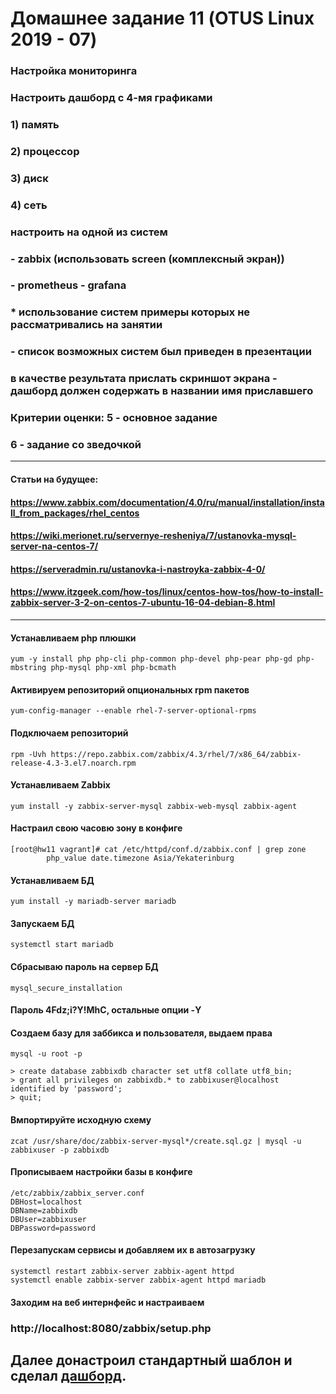 # Домашнее задание 11 (OTUS Linux 2019 - 07)
### Настройка мониторинга
### Настроить дашборд с 4-мя графиками
### 1) память
### 2) процессор
### 3) диск
### 4) сеть
### 
### настроить на одной из систем
### - zabbix (использовать screen (комплексный экран))
### - prometheus - grafana
### 
### * использование систем примеры которых не рассматривались на занятии
### - список возможных систем был приведен в презентации
### 
### в качестве результата прислать скриншот экрана - дашборд должен содержать в названии имя приславшего
### Критерии оценки: 5 - основное задание
### 6 - задание со зведочкой 

---

#### Статьи на будущее:
#### https://www.zabbix.com/documentation/4.0/ru/manual/installation/install_from_packages/rhel_centos
#### https://wiki.merionet.ru/servernye-resheniya/7/ustanovka-mysql-server-na-centos-7/
#### https://serveradmin.ru/ustanovka-i-nastroyka-zabbix-4-0/
#### https://www.itzgeek.com/how-tos/linux/centos-how-tos/how-to-install-zabbix-server-3-2-on-centos-7-ubuntu-16-04-debian-8.html

---

#### Устанавливаем php плюшки
```
yum -y install php php-cli php-common php-devel php-pear php-gd php-mbstring php-mysql php-xml php-bcmath
```
#### Активируем репозиторий опциональных rpm пакетов
```
yum-config-manager --enable rhel-7-server-optional-rpms
```
#### Подключаем репозиторий
```
rpm -Uvh https://repo.zabbix.com/zabbix/4.3/rhel/7/x86_64/zabbix-release-4.3-3.el7.noarch.rpm
```
#### Устанавливаем Zabbix
```
yum install -y zabbix-server-mysql zabbix-web-mysql zabbix-agent
```
#### Настраил свою часовю зону в конфиге
```
[root@hw11 vagrant]# cat /etc/httpd/conf.d/zabbix.conf | grep zone
        php_value date.timezone Asia/Yekaterinburg
```
#### Устанавливаем БД
```
yum install -y mariadb-server mariadb
```
#### Запускаем БД
```
systemctl start mariadb
```
#### Сбрасываю пароль на сервер БД
```
mysql_secure_installation
```
#### Пароль 4Fdz;i?Y!MhC, остальные опции -Y
#### Создаем базу для заббикса и пользователя, выдаем права
```
mysql -u root -p

> create database zabbixdb character set utf8 collate utf8_bin;
> grant all privileges on zabbixdb.* to zabbixuser@localhost identified by 'password';
> quit;
```
#### Bмпортируйте исходную схему
```
zcat /usr/share/doc/zabbix-server-mysql*/create.sql.gz | mysql -u zabbixuser -p zabbixdb

```
#### Прописываем настройки базы в конфиге
```
/etc/zabbix/zabbix_server.conf
DBHost=localhost
DBName=zabbixdb
DBUser=zabbixuser
DBPassword=password
```
#### Перезапускам сервисы и добавляем их в автозагрузку
```
systemctl restart zabbix-server zabbix-agent httpd
systemctl enable zabbix-server zabbix-agent httpd mariadb
```
#### Заходим на веб интернфейс и настраиваем
### http://localhost:8080/zabbix/setup.php
### 
## Далее донастроил стандартный шаблон и сделал [дашборд](Zabbix.jpg).








